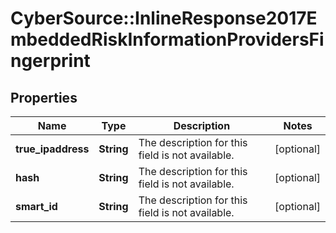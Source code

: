 # CyberSource::InlineResponse2017EmbeddedRiskInformationProvidersFingerprint

## Properties
Name | Type | Description | Notes
------------ | ------------- | ------------- | -------------
**true_ipaddress** | **String** | The description for this field is not available. | [optional] 
**hash** | **String** | The description for this field is not available. | [optional] 
**smart_id** | **String** | The description for this field is not available. | [optional] 


